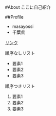 #About
ここに自己紹介

##Profile
- masayossi
- 千葉県

[リンク](https://nnn.ed.nico)


順序なしリスト
- 要素1
- 要素2
- 要素3

順序つきリスト
1. 要素1
2. 要素2
3. 要素3

